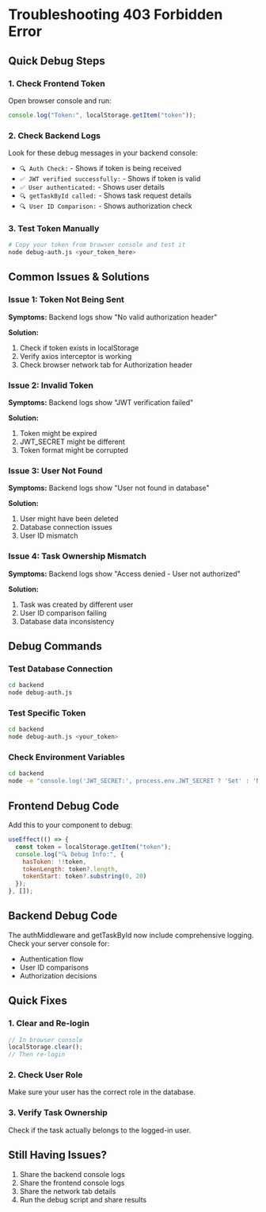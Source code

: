 # Troubleshooting 403 Forbidden Error

## Quick Debug Steps

### 1. Check Frontend Token
Open browser console and run:
```javascript
console.log("Token:", localStorage.getItem("token"));
```

### 2. Check Backend Logs
Look for these debug messages in your backend console:
- `🔍 Auth Check:` - Shows if token is being received
- `✅ JWT verified successfully:` - Shows if token is valid
- `✅ User authenticated:` - Shows user details
- `🔍 getTaskById called:` - Shows task request details
- `🔍 User ID Comparison:` - Shows authorization check

### 3. Test Token Manually
```bash
# Copy your token from browser console and test it
node debug-auth.js <your_token_here>
```

## Common Issues & Solutions

### Issue 1: Token Not Being Sent
**Symptoms:** Backend logs show "No valid authorization header"

**Solution:**
1. Check if token exists in localStorage
2. Verify axios interceptor is working
3. Check browser network tab for Authorization header

### Issue 2: Invalid Token
**Symptoms:** Backend logs show "JWT verification failed"

**Solution:**
1. Token might be expired
2. JWT_SECRET might be different
3. Token format might be corrupted

### Issue 3: User Not Found
**Symptoms:** Backend logs show "User not found in database"

**Solution:**
1. User might have been deleted
2. Database connection issues
3. User ID mismatch

### Issue 4: Task Ownership Mismatch
**Symptoms:** Backend logs show "Access denied - User not authorized"

**Solution:**
1. Task was created by different user
2. User ID comparison failing
3. Database data inconsistency

## Debug Commands

### Test Database Connection
```bash
cd backend
node debug-auth.js
```

### Test Specific Token
```bash
cd backend
node debug-auth.js <your_token>
```

### Check Environment Variables
```bash
cd backend
node -e "console.log('JWT_SECRET:', process.env.JWT_SECRET ? 'Set' : 'Not set')"
```

## Frontend Debug Code

Add this to your component to debug:
```javascript
useEffect(() => {
  const token = localStorage.getItem("token");
  console.log("🔍 Debug Info:", {
    hasToken: !!token,
    tokenLength: token?.length,
    tokenStart: token?.substring(0, 20)
  });
}, []);
```

## Backend Debug Code

The authMiddleware and getTaskById now include comprehensive logging. Check your server console for:
- Authentication flow
- User ID comparisons
- Authorization decisions

## Quick Fixes

### 1. Clear and Re-login
```javascript
// In browser console
localStorage.clear();
// Then re-login
```

### 2. Check User Role
Make sure your user has the correct role in the database.

### 3. Verify Task Ownership
Check if the task actually belongs to the logged-in user.

## Still Having Issues?

1. Share the backend console logs
2. Share the frontend console logs
3. Share the network tab details
4. Run the debug script and share results 
